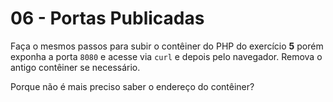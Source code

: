 # 06 - Portas Publicadas

Faça o mesmos passos para subir o contêiner do PHP do exercício **5** porém exponha a porta `8080` e acesse via `curl` e depois pelo navegador. Remova o antigo contêiner se necessário.

Porque não é mais preciso saber o endereço do contêiner?
